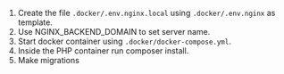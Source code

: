 1. Create the file `.docker/.env.nginx.local` using `.docker/.env.nginx` as template.
2. Use NGINX_BACKEND_DOMAIN to set server name.
3. Start docker container using `.docker/docker-compose.yml`.
4. Inside the PHP container run composer install.
5. Make migrations